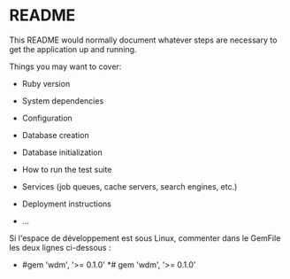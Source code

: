 # README

This README would normally document whatever steps are necessary to get the
application up and running.

Things you may want to cover:

* Ruby version

* System dependencies

* Configuration

* Database creation

* Database initialization

* How to run the test suite

* Services (job queues, cache servers, search engines, etc.)

* Deployment instructions

* ...


 Si l'espace de développement est sous Linux, commenter dans le GemFile les deux lignes ci-dessous :
 * #gem 'wdm', '>= 0.1.0'
*# gem 'wdm', '>= 0.1.0'